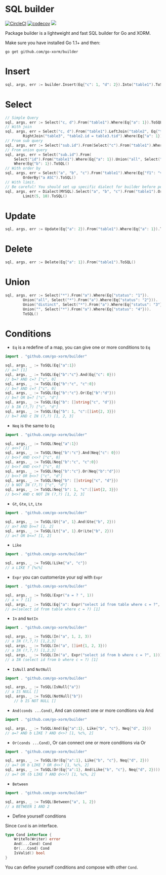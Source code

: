 # SQL builder

[![CircleCI](https://circleci.com/gh/go-xorm/builder/tree/master.svg?style=svg)](https://circleci.com/gh/go-xorm/builder/tree/master)  [![codecov](https://codecov.io/gh/go-xorm/builder/branch/master/graph/badge.svg)](https://codecov.io/gh/go-xorm/builder)
[![](https://goreportcard.com/badge/github.com/go-xorm/builder)](https://goreportcard.com/report/github.com/go-xorm/builder)

Package builder is a lightweight and fast SQL builder for Go and XORM.

Make sure you have installed Go 1.1+ and then:

    go get github.com/go-xorm/builder

# Insert

```Go
sql, args, err := builder.Insert(Eq{"c": 1, "d": 2}).Into("table1").ToSQL()
```

# Select

```Go
// Simple Query
sql, args, err := Select("c, d").From("table1").Where(Eq{"a": 1}).ToSQL()
// With join
sql, args, err = Select("c, d").From("table1").LeftJoin("table2", Eq{"table1.id": 1}.And(Lt{"table2.id": 3})).
		RightJoin("table3", "table2.id = table3.tid").Where(Eq{"a": 1}).ToSQL()
// From sub query
sql, args, err := Select("sub.id").From(Select("c").From("table1").Where(Eq{"a": 1}), "sub").Where(Eq{"b": 1}).ToSQL()
// From union query
sql, args, err = Select("sub.id").From(
	Select("id").From("table1").Where(Eq{"a": 1}).Union("all", Select("id").From("table1").Where(Eq{"a": 2})),"sub").
	Where(Eq{"b": 1}).ToSQL()
// With order by
sql, args, err = Select("a", "b", "c").From("table1").Where(Eq{"f1": "v1", "f2": "v2"}).
		OrderBy("a ASC").ToSQL()
// With limit.
// Be careful! You should set up specific dialect for builder before performing a query with LIMIT
sql, args, err = Dialect(MYSQL).Select("a", "b", "c").From("table1").OrderBy("a ASC").
		Limit(5, 10).ToSQL()
```

# Update

```Go
sql, args, err := Update(Eq{"a": 2}).From("table1").Where(Eq{"a": 1}).ToSQL()
```

# Delete

```Go
sql, args, err := Delete(Eq{"a": 1}).From("table1").ToSQL()
```

# Union

```Go
sql, args, err := Select("*").From("a").Where(Eq{"status": "1"}).
		Union("all", Select("*").From("a").Where(Eq{"status": "2"})).
		Union("distinct", Select("*").From("a").Where(Eq{"status": "3"})).
		Union("", Select("*").From("a").Where(Eq{"status": "4"})).
		ToSQL()
```

# Conditions

* `Eq` is a redefine of a map, you can give one or more conditions to `Eq`

```Go
import . "github.com/go-xorm/builder"

sql, args, _ := ToSQL(Eq{"a":1})
// a=? [1]
sql, args, _ := ToSQL(Eq{"b":"c"}.And(Eq{"c": 0}))
// b=? AND c=? ["c", 0]
sql, args, _ := ToSQL(Eq{"b":"c", "c":0})
// b=? AND c=? ["c", 0]
sql, args, _ := ToSQL(Eq{"b":"c"}.Or(Eq{"b":"d"}))
// b=? OR b=? ["c", "d"]
sql, args, _ := ToSQL(Eq{"b": []string{"c", "d"}})
// b IN (?,?) ["c", "d"]
sql, args, _ := ToSQL(Eq{"b": 1, "c":[]int{2, 3}})
// b=? AND c IN (?,?) [1, 2, 3]
```

* `Neq` is the same to `Eq`

```Go
import . "github.com/go-xorm/builder"

sql, args, _ := ToSQL(Neq{"a":1})
// a<>? [1]
sql, args, _ := ToSQL(Neq{"b":"c"}.And(Neq{"c": 0}))
// b<>? AND c<>? ["c", 0]
sql, args, _ := ToSQL(Neq{"b":"c", "c":0})
// b<>? AND c<>? ["c", 0]
sql, args, _ := ToSQL(Neq{"b":"c"}.Or(Neq{"b":"d"}))
// b<>? OR b<>? ["c", "d"]
sql, args, _ := ToSQL(Neq{"b": []string{"c", "d"}})
// b NOT IN (?,?) ["c", "d"]
sql, args, _ := ToSQL(Neq{"b": 1, "c":[]int{2, 3}})
// b<>? AND c NOT IN (?,?) [1, 2, 3]
```

* `Gt`, `Gte`, `Lt`, `Lte`

```Go
import . "github.com/go-xorm/builder"

sql, args, _ := ToSQL(Gt{"a", 1}.And(Gte{"b", 2}))
// a>? AND b>=? [1, 2]
sql, args, _ := ToSQL(Lt{"a", 1}.Or(Lte{"b", 2}))
// a<? OR b<=? [1, 2]
```

* `Like`

```Go
import . "github.com/go-xorm/builder"

sql, args, _ := ToSQL(Like{"a", "c"})
// a LIKE ? [%c%]
```

* `Expr` you can customerize your sql with `Expr`

```Go
import . "github.com/go-xorm/builder"

sql, args, _ := ToSQL(Expr("a = ? ", 1))
// a = ? [1]
sql, args, _ := ToSQL(Eq{"a": Expr("select id from table where c = ?", 1)})
// a=(select id from table where c = ?) [1]
```

* `In` and `NotIn`

```Go
import . "github.com/go-xorm/builder"

sql, args, _ := ToSQL(In("a", 1, 2, 3))
// a IN (?,?,?) [1,2,3]
sql, args, _ := ToSQL(In("a", []int{1, 2, 3}))
// a IN (?,?,?) [1,2,3]
sql, args, _ := ToSQL(In("a", Expr("select id from b where c = ?", 1))))
// a IN (select id from b where c = ?) [1]
```

* `IsNull` and `NotNull`

```Go
import . "github.com/go-xorm/builder"

sql, args, _ := ToSQL(IsNull{"a"})
// a IS NULL []
sql, args, _ := ToSQL(NotNull{"b"})
	// b IS NOT NULL []
```

* `And(conds ...Cond)`, And can connect one or more condtions via And

```Go
import . "github.com/go-xorm/builder"

sql, args, _ := ToSQL(And(Eq{"a":1}, Like{"b", "c"}, Neq{"d", 2}))
// a=? AND b LIKE ? AND d<>? [1, %c%, 2]
```

* `Or(conds ...Cond)`, Or can connect one or more conditions via Or

```Go
import . "github.com/go-xorm/builder"

sql, args, _ := ToSQL(Or(Eq{"a":1}, Like{"b", "c"}, Neq{"d", 2}))
// a=? OR b LIKE ? OR d<>? [1, %c%, 2]
sql, args, _ := ToSQL(Or(Eq{"a":1}, And(Like{"b", "c"}, Neq{"d", 2})))
// a=? OR (b LIKE ? AND d<>?) [1, %c%, 2]
```

* `Between`

```Go
import . "github.com/go-xorm/builder"

sql, args, _ := ToSQL(Between{"a", 1, 2})
// a BETWEEN 1 AND 2
```

* Define yourself conditions

Since `Cond` is an interface.

```Go
type Cond interface {
	WriteTo(Writer) error
	And(...Cond) Cond
	Or(...Cond) Cond
	IsValid() bool
}
```

You can define yourself conditions and compose with other `Cond`.